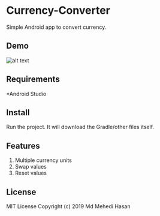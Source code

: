 # Currency-Converter
Simple Android app to convert currency.

## Demo
![alt text](https://i.ibb.co/N11ZVNq/74486153-732313257180796-7902049838143897600-n.png )

## Requirements
*Android Studio


## Install
Run the project. It will download the Gradle/other files itself.

## Features

1. Multiple currency units
2. Swap values
3. Reset values



## License
MIT License
Copyright (c) 2019 Md Mehedi Hasan
